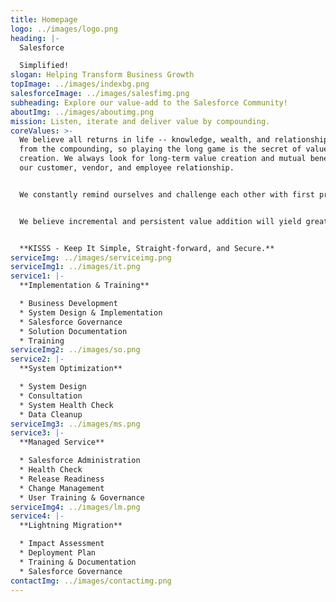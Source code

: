 ```yaml
---
title: Homepage
logo: ../images/logo.png
heading: |-
  Salesforce

  Simplified!
slogan: Helping Transform Business Growth
topImage: ../images/indexbg.png
salesforceImage: ../images/salesfimg.png
subheading: Explore our value-add to the Salesforce Community!
aboutImg: ../images/aboutimg.png
mission: Listen, iterate and deliver value by compounding.
coreValues: >-
  We believe all returns in life -- knowledge, wealth, and relationships -- come
  from the compounding, so playing the long game is the secret of value
  creation. We always look for long-term value creation and mutual benefit in
  our customer, vendor, and employee relationship.


  We constantly remind ourselves and challenge each other with first principles thinking.


  We believe incremental and persistent value addition will yield great products & services.


  **KISSS - Keep It Simple, Straight-forward, and Secure.**
serviceImg: ../images/serviceimg.png
serviceImg1: ../images/it.png
service1: |-
  **Implementation & Training**

  * Business Development
  * System Design & Implementation
  * Salesforce Governance
  * Solution Documentation
  * Training
serviceImg2: ../images/so.png
service2: |-
  **System Optimization**

  * System Design
  * Consultation
  * System Health Check
  * Data Cleanup
serviceImg3: ../images/ms.png
service3: |-
  **Managed Service**

  * Salesforce Administration
  * Health Check
  * Release Readiness
  * Change Management
  * User Training & Governance
serviceImg4: ../images/lm.png
service4: |-
  **Lightning Migration**

  * Impact Assessment
  * Deployment Plan
  * Training & Documentation
  * Salesforce Governance
contactImg: ../images/contactimg.png
---
```

